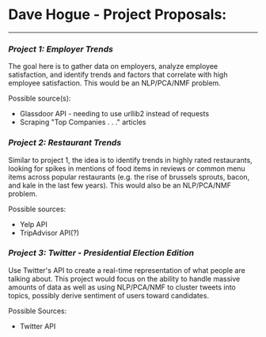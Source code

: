# Dave Hogue - Project Proposals:
***
### *Project 1: Employer Trends*
The goal here is to gather data on employers, analyze employee satisfaction, and identify trends and factors that correlate with high employee satisfaction. This would be an NLP/PCA/NMF problem.

Possible source(s):
- Glassdoor API - needing to use urllib2 instead of requests
- Scraping "Top Companies . . ." articles

### *Project 2: Restaurant Trends*
Similar to project 1, the idea is to identify trends in highly rated restaurants, looking for spikes in mentions of food items in reviews or common menu items across popular restaurants (e.g. the rise of brussels sprouts, bacon, and kale in the last few years). This would also be an NLP/PCA/NMF problem.

Possible sources:
- Yelp API
- TripAdvisor API(?)

### *Project 3: Twitter - Presidential Election Edition*
Use Twitter's API to create a real-time representation of what people are talking about. This project would focus on the ability to handle massive amounts of data as well as using NLP/PCA/NMF to cluster tweets into topics, possibly derive sentiment of users toward candidates.

Possible Sources:
- Twitter API
